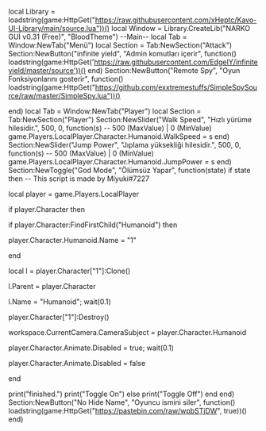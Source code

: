 local Library = loadstring(game:HttpGet("https://raw.githubusercontent.com/xHeptc/Kavo-UI-Library/main/source.lua"))()
local Window = Library.CreateLib("NARKO GUİ v0.31 (Free)", "BloodTheme")
--Main--
local Tab = Window:NewTab("Menü")
local Section = Tab:NewSection("Attack")
Section:NewButton("infinite yield", "Admin komutları içerir", function()
loadstring(game:HttpGet('https://raw.githubusercontent.com/EdgeIY/infiniteyield/master/source'))()
end)
Section:NewButton("Remote Spy", "Oyun Fonksiyonlarını gosterir", function()
loadstring(game:HttpGet("https://github.com/exxtremestuffs/SimpleSpySource/raw/master/SimpleSpy.lua"))()

end)
local Tab = Window:NewTab("Player")
local Section = Tab:NewSection("Player")
Section:NewSlider("Walk Speed", "Hızlı yürüme hilesidir.", 500, 0, function(s) -- 500 (MaxValue) | 0 (MinValue)
    game.Players.LocalPlayer.Character.Humanoid.WalkSpeed = s
end)
Section:NewSlider("Jump Power", "Jıplama yüksekliği hilesidir.", 500, 0, function(s) -- 500 (MaxValue) | 0 (MinValue)
    game.Players.LocalPlayer.Character.Humanoid.JumpPower = s
end)
Section:NewToggle("God Mode", "Ölümsüz Yapar", function(state)
    if state then -- This script is made by Miyuki#7227



local player = game.Players.LocalPlayer

if player.Character then

if player.Character:FindFirstChild("Humanoid") then

player.Character.Humanoid.Name = "1"

end

local l = player.Character["1"]:Clone()

l.Parent = player.Character

l.Name = "Humanoid"; wait(0.1)

player.Character["1"]:Destroy()

workspace.CurrentCamera.CameraSubject = player.Character.Humanoid

player.Character.Animate.Disabled = true; wait(0.1)

player.Character.Animate.Disabled = false

end

print("finished.")
        print("Toggle On")
    else
        print("Toggle Off")
    end
end)	
Section:NewButton("No Hide Name", "Oyuncu ismini siler", function()
loadstring(game:HttpGet("https://pastebin.com/raw/wpbSTjDW", true))()
end)
